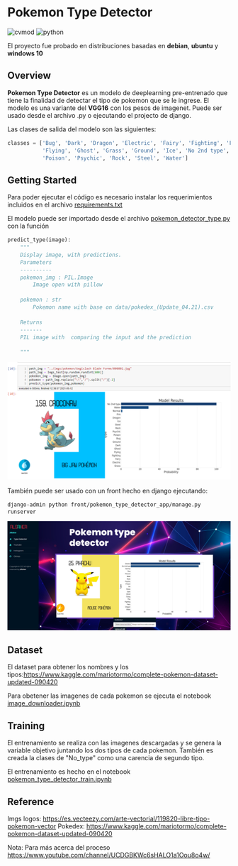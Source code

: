 # Pokemon Type Detector

![cvmod](https://img.shields.io/static/v1.svg?label=version&message=v1.0&color=green)  ![python](https://img.shields.io/static/v1.svg?label=python&message=3.7&color=blue)

El proyecto fue probado en distribuciones basadas en  **debian**, **ubuntu** y **windows 10**

## Overview

**Pokemon Type Detector** es un modelo de deeplearning pre-entrenado que tiene la finalidad de detectar el tipo de pokemon que se le ingrese.
El modelo es una variante del **VGG16** con los pesos de imagenet. Puede ser usado desde el archivo .py o ejecutando el projecto de django.




Las clases de salida del modelo son las siguientes: 

```python
classes = ['Bug', 'Dark', 'Dragon', 'Electric', 'Fairy', 'Fighting', 'Fire',
           'Flying', 'Ghost', 'Grass', 'Ground', 'Ice', 'No 2nd type', 'Normal',
           'Poison', 'Psychic', 'Rock', 'Steel', 'Water']
```



## Getting Started

Para poder ejecutar el código es necesario instalar los requerimientos incluidos en el archivo [requirements.txt](inc/requirements.txt)

El modelo puede ser importado desde el archivo [pokemon_detector_type.py](src/pokemon_detector_type.py) con la función 

```python
predict_type(image):
    """
    Display image, with predictions.
    Parameters
    ----------
    pokemon_img : PIL.Image
        Image open with pillow 
        
    pokemon : str
        Pokemon name with base on data/pokedex_(Update_04.21).csv

    Returns
    -------
    PIL image with  comparing the input and the prediction

    """

```

<p align="center">
<img src="imgs/output_notebook.png">
</p>



También puede ser usado con un front hecho en django ejecutando:

```console
django-admin python front/pokemon_type_detector_app/manage.py runserver
```
<p align="center">
<img src="imgs/output_pagina.png">
</p>



## Dataset
El dataset para obtener los nombres y los tipos:https://www.kaggle.com/mariotormo/complete-pokemon-dataset-updated-090420

Para obetener las imagenes de cada pokemon se ejecuta el  notebook [image_downloader.ipynb](notebooks/image_downloader.ipynb)



## Training

El entrenamiento se realiza con las imagenes descargadas y se genera la variable objetivo juntando los dos tipos de cada pokemon.
También es creada la clases de "No_type" como una carencia de segundo tipo.

El entrenamiento es hecho en el notebook  [pokemon_type_detector_train.ipynb](notebooks/pokemon_type_detector_train.ipynb)



## Reference 

Imgs logos: https://es.vecteezy.com/arte-vectorial/119820-libre-tipo-pokemon-vector
Pokedex: https://www.kaggle.com/mariotormo/complete-pokemon-dataset-updated-090420

Nota: Para más acerca del proceso https://www.youtube.com/channel/UCDGBKWc6sHALO1a1Oou8o4w/
